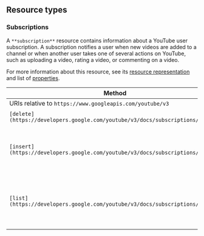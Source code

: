 Resource types
--------------

### Subscriptions

A `**subscription**` resource contains information about a YouTube user subscription. A subscription notifies a user when new videos are added to a channel or when another user takes one of several actions on YouTube, such as uploading a video, rating a video, or commenting on a video.

For more information about this resource, see its [resource representation](https://developers.google.com/youtube/v3/docs/subscriptions#resource) and list of [properties](https://developers.google.com/youtube/v3/docs/subscriptions#properties).

| Method | HTTP request | Description |
| --- | --- | --- |
| URIs relative to `https://www.googleapis.com/youtube/v3` |     |     |
| `[delete](https://developers.google.com/youtube/v3/docs/subscriptions/delete)` | `DELETE /subscriptions` | Deletes a subscription. |
| `[insert](https://developers.google.com/youtube/v3/docs/subscriptions/insert)` | `POST /subscriptions` | Adds a subscription for the authenticated user's channel. |
| `[list](https://developers.google.com/youtube/v3/docs/subscriptions/list)` | `GET /subscriptions` | Returns subscription resources that match the API request criteria. |
